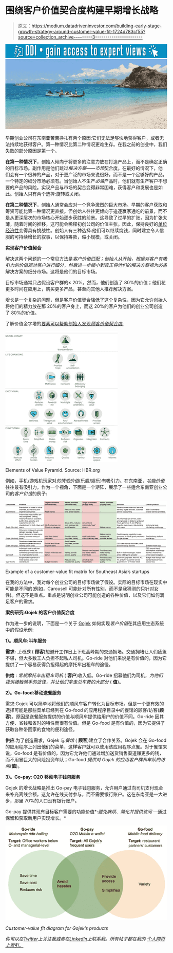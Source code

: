 # 围绕客户价值契合度构建早期增长战略

> 原文：<https://medium.datadriveninvestor.com/building-early-stage-growth-strategy-around-customer-value-fit-1724d783cf55?source=collection_archive---------3----------------------->

[![](img/1b1f3e5c8a13b8cd1d7c915353208e6d.png)](http://www.track.datadriveninvestor.com/1B9E)![](img/093821766fa865eb35a2ae0653bf8f12.png)

早期创业公司在东南亚苦苦挣扎有两个原因:它们无法足够快地获得客户，或者无法持续地获得客户。第一种情况比第二种情况更难生存。在我之前的创业中，我们失败的部分原因是第一个。

**在第一种情况下**，创始人倾向于将更多的注意力放在打造产品上，而不是确定正确的目标市场。副作用是他们跳过*解决方案——市场*契合度。在最好的情况下，他们会有一个很棒的产品，对于更广泛的市场来说很好，而不是一个足够好的产品，一个特定的细分市场必须有。当创始人不生产*必备*产品时，他们就有生产客户不想要的产品的风险。实现产品与市场的契合变得非常困难，获得客户和发展也是如此。创始人只有两个选择:旋转或关闭。

**在第二种情况下**，创始人通常会应对一个竞争激烈的巨大市场。早期的客户获取和筹资可能比第一种情况更直接。但创始人往往更倾向于追逐赢家通吃的前景，而不是从更深层次的市场核心开始逐步获胜的前景。这导致了过早的扩张，因为扩张太薄，随着时间的推移，这可能会稀释初创公司的价值主张。因此，保持良好的[单位经济性](http://blog.samaltman.com/unit-economics)变得具有挑战性。创始人有三种选择:他们可以继续烧钱，同时建立令人信服的可持续增长的叙事，以保持筹款，缩小规模，或关闭。

**实现客户价值契合**

解决这两个问题的一个常见方法是*客户价值匹配；*创始人从开始，根据对客户有吸引力的价值观对客户进行细分，然后进一步缩小到真正将他们的解决方案视为*必备*解决方案的细分市场。这将是他们的目标市场。

目标市场通常只占假设客户群的≤ 20%。然而，他们创造了 80%的价值；他们花更多时间在应用上，购买更多产品，甚至向其他人推荐解决方案。

增长是一个复杂的问题，但是客户价值契合降低了这个复杂性，因为它允许创始人将他们的精力放在那 20%的客户身上，而这 20%的客户为他们的创业公司创造了 80%的价值。

了解价值金字塔的[要素可以帮助创始人发现*顾客价值契合度:*](https://hbr.org/2016/09/the-elements-of-value)

![](img/5bbff59ad29173c3a90ce06b68ad14e9.png)

Elements of Value Pyramid. Source: HBR.org

例如，手机/游戏机玩家对*的情感价值*(乐趣/娱乐)有吸引力。在东南亚，*功能价值*往往最有吸引力。作为一个视角，下面是一个矩阵，展示了一些适合东南亚创业公司的*客户价值*的例子:

![](img/980a1f2ed2b399724aca7658032f107e.png)

Example of a customer-value fit matrix for Southeast Asia’s startups

在我的方法中，我对每个创业公司的目标市场做了假设。实际的目标市场在现实中可能是不同的(例如，Carousell 可能针对所有性别，而不是我猜测的只针对女性)。但这不是重点。重点是说明创业公司可能创造的各种价值，以及它们如何满足客户的需求。

**案例研究:Gojek 的客户价值契合度**

作为进一步的说明，下面是一个关于 [Gojek](https://www.cnbc.com/2018/07/02/nadiem-makarim-and-indonesias-billion-dollar-unicorn-start-up-go-jek.html) 如何实现*客户价值*在其应用生态系统中的假设示例:

**1)。顺风车:叫车服务**

**需求:** *上班族* ( **顾客**)想避开工作日上下班高峰期的交通拥堵。交通拥堵让人们疲惫不堪，但大多数工人负担不起私人司机。Go-ride 对他们来说是有价值的，因为它提供了一个容易获得负担得起的摩托车出租车的途径。

**供给** : *常规摩托车出租车司机* ( **客户**)收入低。Go-ride 招募他们为司机，*为他们提供接触骑手的途径，并让他们拿走总车费的大部分* ( **值**)。

**2)。Go-food:移动送餐服务**

需求:Gojek 可以简单地将他们的顺风车客户转化为目标市场。但是一个更有效的选择可能是那些菜单已经列在 Go-food 的应用程序目录中的餐馆的顾客/访客(**顾客**)。原因是送餐服务提供的价值与顺风车提供给用户的价值不同。Go-ride 因其方便、省钱和省时的特性而很有价值。但是 Go-food 是有价值的，因为它提供了获取各种带回家的食物的便利途径。

**供应**:为了创造需求，Gojek 与*餐馆* ( **顾客**)建立了合作关系。Gojek 会在 Go-food 的应用程序上列出他们的菜单，这样客户就可以使用该应用程序点餐。对于餐馆来说，Go-food 是有价值的，因为它允许他们通过增加送货销售渠道赚更多的钱，而不用冒巨大的风险投资车队；Go-food *提供对 Gojek 的应用客户群和车队的访问*(**值**)。

**3)。Go-pay: O2O 移动电子钱包服务**

Gojek 的增长战略是推出 Go-pay 电子钱包服务，允许用户通过向司机支付现金来补充离线余额。这允许在线支付参与，而不需要银行账户。这在东南亚是一大进步，那里 70%的人口没有银行账户。

Go-pay 提供其现有目标客户需要的功能价值*:*避免麻烦、简化并提供访问* —通过保留和获取新用户实现增长。*

*![](img/a4513753069b92cf7ef56f9694e2bac4.png)*

*Customer-value fit diagram for Gojek’s products*

**你可以在*[*Twitter*](http://twitter.com/bennytjia)*上关注我或者在*[*LinkedIn*](https://www.linkedin.com/in/tjhgie)*上联系我。所有帖子都在我的* [*个人网页上索引。*](https://bennytjia.github.io/)*